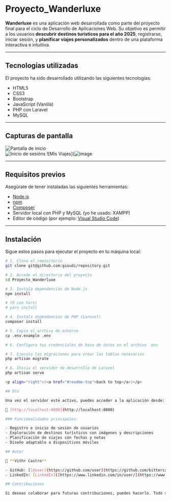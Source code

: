 <a name="readme-top"></a>

# Proyecto_Wanderluxe

**Wanderluxe** es una aplicación web desarrollada como parte del proyecto final para el ciclo de Desarrollo de Aplicaciones Web. Su objetivo es permitir a los usuarios **descubrir destinos turísticos para el año 2025**, registrarse, iniciar sesión, y **planificar viajes personalizados** dentro de una plataforma interactiva e intuitiva.

---

## Tecnologías utilizadas

El proyecto ha sido desarrollado utilizando las siguientes tecnologías:

- HTML5
- CSS3
- Bootstrap
- JavaScript (Vanilla)
- PHP con Laravel
- MySQL

---

## Capturas de pantalla

![Pantalla de inicio](![image](https://github.com/user-attachments/assets/ebbb0842-53cc-4ad0-8846-b3742ea3618d)
)  
![Inicio de sesións](![image](https://github.com/user-attachments/assets/dd88bc4d-a1b2-4ed0-bbb5-3768e6721474)
)
![Mis Viajes](![image](![image](https://github.com/user-attachments/assets/145da1ac-f562-4133-ad4f-cd6185c5d8ff)
)

---

## Requisitos previos

Asegúrate de tener instaladas las siguientes herramientas:

- [Node.js](https://nodejs.org/)
- [npm](https://www.npmjs.com/)
- [Composer](https://getcomposer.org/)
- Servidor local con PHP y MySQL (yo he usado: XAMPP)
- Editor de código (por ejemplo: [Visual Studio Code](https://code.visualstudio.com/))

---

## Instalación

Sigue estos pasos para ejecutar el proyecto en tu máquina local:

```bash
# 1. Clona el repositorio
git clone git@github.com:gioudi/repository.git

# 2. Accede al directorio del proyecto
cd Proyecto_Wanderluxe

# 3. Instala dependencias de Node.js
npm install

# (O con Yarn)
# yarn install

# 4. Instala dependencias de PHP (Laravel)
composer install

# 5. Copia el archivo de entorno
cp .env.example .env

# 6. Configura tus credenciales de base de datos en el archivo .env

# 7. Ejecuta las migraciones para crear las tablas necesarias
php artisan migrate

# 8. Inicia el servidor de desarrollo de Laravel
php artisan serve

<p align="right">(<a href="#readme-top">back to top</a>)</p>

## Uso

Una vez el servidor esté activo, puedes acceder a la aplicación desde:

📍 [http://localhost:8000](http://localhost:8000)

### Funcionalidades principales:

- Registro e inicio de sesión de usuarios
- Exploración de destinos turísticos con imágenes y descripciones
- Planificación de viajes con fechas y notas
- Diseño adaptable a dispositivos móviles

## Autor

👤 **Vithr Castro**

- GitHub: [[@user](https://github.com/user](https://github.com/bittercas))
- LinkedIn: [LinkedIn]([https://www.linkedin.com/in/user/](https://www.linkedin.com/in/vither-castro-6243a3167/))

## Contribuciones

Si deseas colaborar para futuras contribuciones, puedes hacerlo. Todo soporte es bienvenido.
